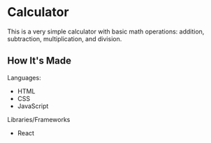 # Calculator

This is a very simple calculator with basic math operations: addition, subtraction, multiplication, and division.

## How It's Made

Languages:
<ul>
  <li>HTML</li>
  <li>CSS</li>
  <li>JavaScript</li>
</ul>

Libraries/Frameworks
<ul>
  <li>React</li>
</ul>
